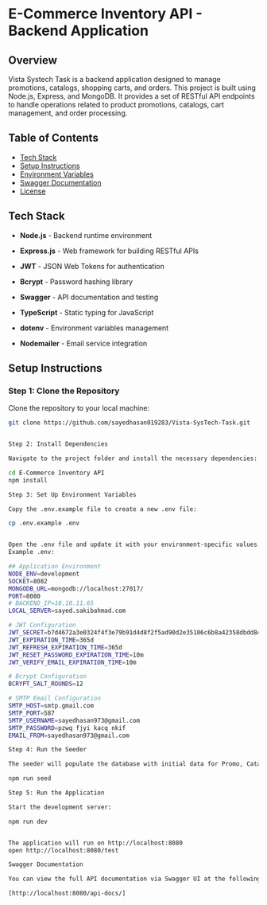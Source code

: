 # E-Commerce Inventory API - Backend Application

## Overview
Vista Systech Task is a backend application designed to manage promotions, catalogs, shopping carts, and orders. This project is built using Node.js, Express, and MongoDB. It provides a set of RESTful API endpoints to handle operations related to product promotions, catalogs, cart management, and order processing.

## Table of Contents
- [Tech Stack](#tech-stack)
- [Setup Instructions](#setup-instructions)
- [Environment Variables](#environment-variables)
- [Swagger Documentation](#swagger-documentation)
- [License](#license)

## Tech Stack
- **Node.js** - Backend runtime environment
- **Express.js** - Web framework for building RESTful APIs
 
- **JWT** - JSON Web Tokens for authentication
- **Bcrypt** - Password hashing library
- **Swagger** - API documentation and testing
- **TypeScript** - Static typing for JavaScript
- **dotenv** - Environment variables management
- **Nodemailer** - Email service integration

## Setup Instructions

### Step 1: Clone the Repository
Clone the repository to your local machine:

```bash
git clone https://github.com/sayedhasan019283/Vista-SysTech-Task.git


Step 2: Install Dependencies

Navigate to the project folder and install the necessary dependencies:

cd E-Commerce Inventory API
npm install

Step 3: Set Up Environment Variables

Copy the .env.example file to create a new .env file:

cp .env.example .env


Open the .env file and update it with your environment-specific values.
Example .env:

## Application Environment
NODE_ENV=development
SOCKET=8082
MONGODB_URL=mongodb://localhost:27017/ 
PORT=8080
# BACKEND_IP=10.10.11.65
LOCAL_SERVER=sayed.sakibahmad.com

# JWT Configuration
JWT_SECRET=b7d4672a3e0324f4f3e79b91d4d8f2f5ad90d2e35106c6b8a42358dbdd846b88
JWT_EXPIRATION_TIME=365d
JWT_REFRESH_EXPIRATION_TIME=365d
JWT_RESET_PASSWORD_EXPIRATION_TIME=10m
JWT_VERIFY_EMAIL_EXPIRATION_TIME=10m

# Bcrypt Configuration
BCRYPT_SALT_ROUNDS=12

# SMTP Email Configuration
SMTP_HOST=smtp.gmail.com
SMTP_PORT=587
SMTP_USERNAME=sayedhasan973@gmail.com
SMTP_PASSWORD=pzwq fjyi kacq nkif
EMAIL_FROM=sayedhasan973@gmail.com

Step 4: Run the Seeder

The seeder will populate the database with initial data for Promo, Catalog, Cart, and Order:

npm run seed

Step 5: Run the Application

Start the development server:

npm run dev


The application will run on http://localhost:8080
open http://localhost:8080/test

Swagger Documentation

You can view the full API documentation via Swagger UI at the following link:

[http://localhost:8080/api-docs/]